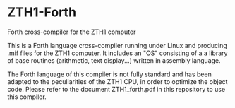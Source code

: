 # ZTH1-Forth
Forth cross-compiler for the ZTH1 computer

This is a Forth language cross-compiler running under Linux and producing .mif files for the ZTH1 computer. It includes an "OS" consisting of a a library of base routines (arithmetic, text display...) written in assembly language. 

The Forth language of this compiler is not fully standard and has been adapted to the peculiarities of the ZTH1 CPU, in order to optimize the object code. Please refer to the document ZTH1_forth.pdf in this repository to use this compiler.
